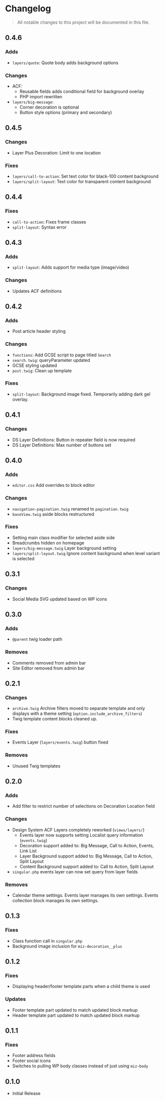 # Changelog

> All notable changes to this project will be documented in this file.

## 0.4.6

### Adds

-   `layers/quote`: Quote body adds background options

### Changes

-   ACF:
    -   Reusable fields adds conditional field for background overlay
    -   PHP import rewritten
-   `layers/big-message`:
    -   Corner decoration is optional
    -   Button style options (primary and secondary)

## 0.4.5

### Changes

-   Layer Plus Decoration: Limit to one location

### Fixes

-   `layers/call-to-action`: Set text color for black-100 content background
-   `layers/split-layout`: Text color for transparent content background

## 0.4.4

### Fixes

-   `call-to-action`: Fixes frame classes
-   `split-layout`: Syntax error

## 0.4.3

### Adds

-   `split-layout`: Adds support for media type (image/video)

### Changes

-   Updates ACF definitions

## 0.4.2

### Adds

-   Post article header styling

### Changes

-   `functions`: Add GCSE script to page titled `Search`
-   `search.twig`: queryParameter updated
-   GCSE styling updated
-   `post.twig`: Clean up template

### Fixes

-   `split-layout`: Background image fixed. Temporarily adding dark gel overlay.

## 0.4.1

### Changes

-   DS Layer Definitions: Button in repeater field is now required
-   DS Layer Definitions: Max number of buttons set

## 0.4.0

### Adds

-   `editor.css` Add overrides to block editor

### Changes

-   `navigation-pagination.twig` renamed to `pagination.twig`
-   `baseView.twig` aside blocks restructured

### Fixes

-   Setting main class modifier for selected aside side
-   Breadcrumbs hidden on homepage
-   `layers/big-message.twig` Layer background setting
-   `layers/split-layout.twig` Ignore content background when level variant is selected

## 0.3.1

### Changes

-   Social Media SVG updated based on WP icons

## 0.3.0

### Adds

-   `@parent` twig loader path

### Removes

-   Comments removed from admin bar
-   Site Editor removed from admin bar

## 0.2.1

### Changes

-   `archive.twig` Archive filters moved to separate template and only displays with a theme setting (`option.include_archive_filters`)
-   Twig template content blocks cleaned up.

### Fixes

-   Events Layer (`layers/events.twig`) button fixed

### Removes

-   Unused Twig templates

## 0.2.0

### Adds

-   Add filter to restrict number of selections on Decoration Location field

### Changes

-   Design System ACF Layers completely reworked (`views/layers/`)
    -   Events layer now supports setting Localist query information (`events.twig`)
    -   Decoration support added to: Big Message, Call to Action, Events, Link List
    -   Layer Background support added to: Big Message, Call to Action, Split Layout
    -   Content Background support added to: Call to Action, Split Layout
-   `singular.php` events layer can now set query from layer fields

### Removes

-   Calendar theme settings. Events layer manages its own settings. Events collection block manages its own settings.

## 0.1.3

### Fixes

-   Class function call in `singular.php`
-   Background image inclusion for `miz-decoration__plus`

## 0.1.2

### Fixes

-   Displaying header/footer template parts when a child theme is used

### Updates

-   Footer template part updated to match updated block markup
-   Header template part updated to match updated block markup

## 0.1.1

### Fixes

-   Footer address fields
-   Footer social icons
-   Switches to pulling WP body classes instead of just using `miz-body`

## 0.1.0

-   Initial Release
